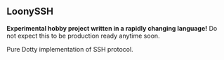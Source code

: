 ## LoonySSH

**Experimental hobby project written in a rapidly changing language!** Do not expect this to be production ready anytime soon.

Pure Dotty implementation of SSH protocol.